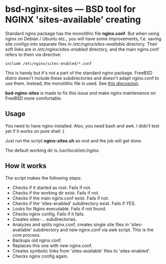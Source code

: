 # bsd-nginx-sites — BSD tool for NGINX 'sites-available' creating

Standard nginx package has the monolithic file **nginx.conf**. But when using nginx on Debian / Ubuntu etc., you will have some improvements, f.e. saving site configs into separate files in _/etc/nginx/sites-available_ directory. Their soft links are in _/etc/nginx/sites-enabled_ directory, and the main nginx.conf refers to them via directive:

    include /etc/nginx/sites-enabled/*.conf

This is handy but it's not a part of the standard nginx package. FreeBSD distro doesn't include these subdirectories and doesn't adapt nginx.conf to use them. Instead, the monolithic file is used. See [this discussion](https://unix.stackexchange.com/questions/362440/in-linux-theres-etc-nginx-sites-available-default-in-freebsd).

**bsd-nginx-sites** is made to fix this issue and make nginx maintenance on FreeBSD more comfortable.

## Usage

You need to have nginx installed. Also, you need bash and awk. I didn't test yet if it works on pure shell :)

Just run the script **nginx-sites.sh** as root and the job will get done.

The default working dir is _/usr/local/etc/nginx_.

## How it works

The script makes the following steps:

- Checks if it started as root. Fails if not.
- Checks if the working dir exist. Fails if not.
- Checks if the main nginx.conf exist. Fails if not.
- Checks if the 'sites-enabled' subdirectory exist. Fails if YES.
- Looks for Nginx executable. Fails if not found.
- Checks nginx config. Fails if it fails.
- Creates sites-... subdirectories.
- Analyzes and splits nginx.conf, creates single site files in 'sites-available' subdirectory and new nginx.conf via awk script. This is the core process.
- Backups old nginx.conf.
- Replaces this one with new nginx.conf.
- Creates symbolic links from 'sites-available' files to 'sites-enabled'.
- Checks nginx config again.
